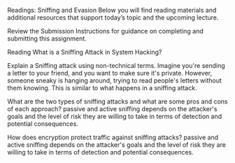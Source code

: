 Readings: Sniffing and Evasion
Below you will find reading materials and additional resources that support today’s topic and the upcoming lecture.

Review the Submission Instructions for guidance on completing and submitting this assignment.

Reading
What is a Sniffing Attack in System Hacking?

Explain a Sniffing attack using non-technical terms. Imagine you're sending a letter to your friend, and you want to make sure it's private. However, someone sneaky is hanging around, trying to read people's letters without them knowing. This is similar to what happens in a sniffing attack.



What are the two types of sniffing attacks and what are some pros and cons of each approach?  passive and active sniffing depends on the attacker's goals and the level of risk they are willing to take in terms of detection and potential consequences.

How does encryption protect traffic against sniffing attacks?  passive and active sniffing depends on the attacker's goals and the level of risk they are willing to take in terms of detection and potential consequences.
